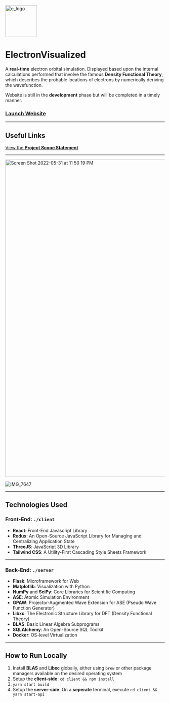 <img width="100" alt="e_logo" src="https://user-images.githubusercontent.com/35755386/171070068-7c1150cc-e908-4c1e-ab11-e05f6e439057.png">

# ElectronVisualized

A **real-time** electron orbital simulation. Displayed based upon the internal calculations performed that involve the famous **Density Functional Theory**, which describes the probable locations of electrons by numerically deriving the wavefunction.

Website is still in the **development** phase but will be completed in a timely manner.

### [Launch Website](https://electron-visualized.herokuapp.com)

---

## Useful Links

[View the **Project Scope Statement**](https://github.com/wonmor/ElectronVisualized/blob/main/docs/John%20Seong%20-%20ICS3%20Project%20Scope%20Statement%20-%20ElectronVisualized.pdf)

---

<img width="1000" alt="Screen Shot 2022-05-31 at 11 50 19 PM" src="https://user-images.githubusercontent.com/35755386/171324066-30705e39-105b-46e0-90e0-defb88971e32.png">

![IMG_7647](https://user-images.githubusercontent.com/35755386/166985579-96c2d483-e74c-4802-ac92-762b2ccc8bc9.jpg)

---

## Technologies Used

### Front-End: ```./client```
- **React**: Front-End Javascript Library
- **Redux**: An Open-Source JavaScript Library for Managing and Centralizing Application State
- **ThreeJS**: JavaScript 3D Library
- **Tailwind CSS**: A Utility-First Cascading Style Sheets Framework

---

### Back-End: ```./server```
- **Flask**: Microframework for Web
- **Matplotlib**: Visualization with Python
- **NumPy** and **SciPy**: Core Libraries for Scientific Computing
- **ASE**: Atomic Simulation Environment 
- **GPAW**: Projector-Augmented Wave Extension for ASE (Pseudo Wave Function Generator)
- **Libxc**: The Electronic Structure Library for DFT (Density Functional Theory)
- **BLAS**: Basic Linear Algebra Subprograms
- **SQLAlchemy**: An Open-Source SQL Toolkit 
- **Docker**: OS-level Virtualization

---

## How to Run Locally

1. Install **BLAS** and **Libxc** globally, either using ```brew``` or other package managers available on the desired operating system
2. Setup the **client-side**: ```cd client && npm install```
3. ```yarn start build```
4. Setup the **server-side**: On a **seperate** terminal, execute ```cd client && yarn start-api```
